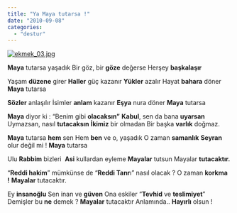 ```yaml
---
title: "Ya Maya tutarsa !"
date: "2010-09-08"
categories: 
  - "destur"
---
```


[![ekmek_03.jpg](/uploads/2010/09/ekmek_03.jpg)](/uploads/2010/09/ekmek_03.jpg "ekmek_03.jpg")

**Maya** tutarsa yaşadık Bir göz, bir **göze** değerse Herşey **başkalaşır**

Yaşam **düzene** girer **Haller** güç kazanır **Yükler** azalır Hayat **bahara** döner **Maya** tutarsa

**Sözler** anlaşılır İsimler **anlam** kazanır **Eşya** nura döner **Maya** tutarsa

**Maya** diyor ki : “Benim gibi **olacaksın”** **Kabul**, sen da bana **uyarsan** Uymazsan, nasıl **tutacaksın** **İkimiz** bir olmadan Bir başka **varlık** doğmaz.

**Maya** tutarsa **hem** sen Hem **ben** ve o, yaşadık O zaman **samanlık** **Seyran** olur değil mi ! **Maya** tutarsa

Ulu **Rabbim** bizleri  **Asi** kullardan eyleme **Mayalar** tutsun Mayalar **tutacaktır.**

“**Reddi hakim**” mümkünse de “**Reddi Tanr**ı” nasıl olacak ? O zaman **korkma !** **Mayalar** tutacaktır.

Ey **insanoğlu** Sen inan ve **güven** Ona eskiler “**Tevhid** ve **teslimiyet**” Demişler bu **ne** demek ? **Mayalar** tutacaktır Anlamında.. **Hayırlı** olsun !
